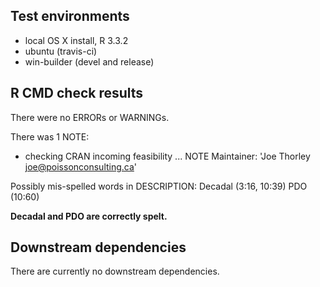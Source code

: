 ## Test environments

* local OS X install, R 3.3.2
* ubuntu (travis-ci)
* win-builder (devel and release)

## R CMD check results

There were no ERRORs or WARNINGs.

There was 1 NOTE:

* checking CRAN incoming feasibility ... NOTE
Maintainer: 'Joe Thorley <joe@poissonconsulting.ca>'

Possibly mis-spelled words in DESCRIPTION:
  Decadal (3:16, 10:39)
  PDO (10:60)
  
**Decadal and PDO are correctly spelt.**

## Downstream dependencies

There are currently no downstream dependencies.
